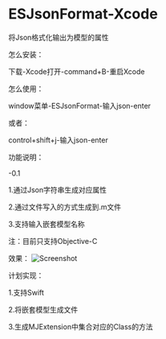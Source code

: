 # ESJsonFormat-Xcode
将Json格式化输出为模型的属性

怎么安装：

下载-Xcode打开-command+B-重启Xcode

怎么使用：

window菜单-ESJsonFormat-输入json-enter

或者：

control+shift+j-输入json-enter


功能说明：

-0.1

1.通过Json字符串生成对应属性

2.通过文件写入的方式生成到.m文件

3.支持输入嵌套模型名称

注：目前只支持Objective-C


效果：
![Screenshot](https://github.com/EnjoySR/ESJsonFormat-Xcode/blob/master/ScreenShot.gif)


计划实现：

1.支持Swift

2.将嵌套模型生成文件

3.生成MJExtension中集合对应的Class的方法
